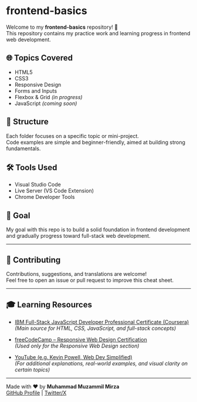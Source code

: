 # frontend-basics

Welcome to my **frontend-basics** repository! 👋  
This repository contains my practice work and learning progress in frontend web development.

## 🌐 Topics Covered

- HTML5  
- CSS3  
- Responsive Design  
- Forms and Inputs  
- Flexbox & Grid *(in progress)*  
- JavaScript *(coming soon)*

## 📁 Structure

Each folder focuses on a specific topic or mini-project.  
Code examples are simple and beginner-friendly, aimed at building strong fundamentals.

## 🛠 Tools Used

- Visual Studio Code  
- Live Server (VS Code Extension)  
- Chrome Developer Tools

## 🚀 Goal

My goal with this repo is to build a solid foundation in frontend development  
and gradually progress toward full-stack web development.

---

## 🤝 Contributing

Contributions, suggestions, and translations are welcome!  
Feel free to open an issue or pull request to improve this cheat sheet.

---

## 🎓 Learning Resources

- [IBM Full-Stack JavaScript Developer Professional Certificate (Coursera)](https://www.coursera.org/professional-certificates/ibm-full-stack-javascript-developer?utm_medium=sem&utm_source=gg&utm_campaign=b2c_apac_x_coursera_ftcof_courseraplus_cx_dr_bau_gg_sem_bd-ex_pk_all_m_hyb_23-12_x&campaignid=20882940687&adgroupid=160111577194&device=m&keyword=coursera&matchtype=e&network=g&devicemodel=&creativeid=696907040380&assetgroupid=&targetid=kwd-36262515261&extensionid=&placement=&gad_source=1&gclid=CjwKCAjw8IfABhBXEiwAxRHlsBpYbNWvMTlpElH5kaFQ2H8dlMW2LpxZNy-14Skzya0Zh91iZEOCORoC244QAvD_BwE)  
  *(Main source for HTML, CSS, JavaScript, and full-stack concepts)*  
- [freeCodeCamp – Responsive Web Design Certification](https://www.freecodecamp.org/learn/2022/responsive-web-design/)  
*(Used only for the Responsive Web Design section)*

- [YouTube (e.g. Kevin Powell, Web Dev Simplified)](https://www.youtube.com/)  
  *(For additional explanations, real-world examples, and visual clarity on certain topics)*

---

Made with ❤️ by **Muhammad Muzammil Mirza**  
[GitHub Profile](https://github.com/mozumil) | [Twitter/X](https://x.com/hiMuzammil)
